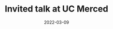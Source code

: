 ---
title: "Invited talk at UC Merced"
date: 2022-03-09
image: /assets/images/news/10_ucmerced_03_09_22.png
summary: >
  **Antoni Luque** presented “Bridging the biophysics and evolution of viruses” at UC Merced.
links:
  primary: https://appliedmath.ucmerced.edu/events/mathematical-biology-seminar-17
---